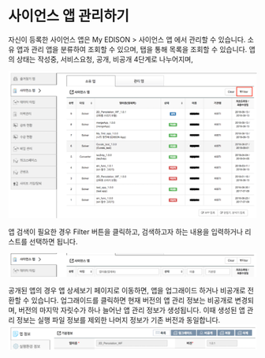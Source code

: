 # 사이언스 앱 관리하기

자신이 등록한 사이언스 앱은 My EDISON > 사이언스 앱 에서 관리할 수 있습니다. 소유 앱과 관리 앱을 분류하여 조회할 수 있으며, 탭을 통해 목록을 조회할 수 있습니다. 앱의 상태는 작성중, 서비스요청, 공개, 비공개 4단계로 나누어지며,

![사이언스 앱 관리](../asset/image/08/management.png)

앱 검색이 필요한 경우 Filter 버튼을 클릭하고, 검색하고자 하는 내용을 입력하거나 리스트를 선택하면 됩니다.

![사이언스 앱 관리2](../asset/image/08/management2.png)

공개된 앱의 경우 앱 상세보기 페이지로 이동하면, 앱을 업그래이드 하거나 비공개로 전환할 수 있습니다. 업그래이드를 클릭하면 현재 버전의 앱 관리 정보는 비공개로 변경되며, 버전의 마지막 자릿수가 하나 늘어난 앱 관리 정보가 생성됩니다. 이때 생성된 앱 관리 정보는 실행 파일 정보를 제외한 나머지 정보가 기존 버전과 동일합니다. 
![사이언스 앱 관리3](../asset/image/08/management3.png)
